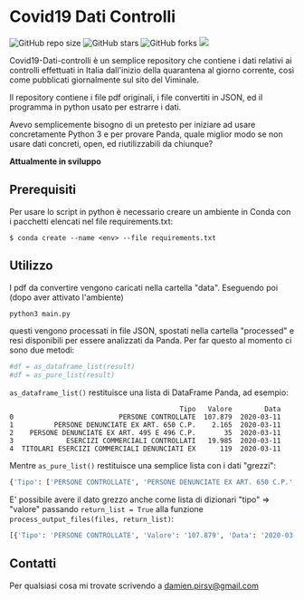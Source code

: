 # Covid19 Dati Controlli

<!--- These are examples. See https://shields.io for others or to customize this set of shields. You might want to include dependencies, project status and licence info here --->
![GitHub repo size](https://img.shields.io/github/repo-size/DamienPirsy/covid19-dati-controlli)
![GitHub stars](https://img.shields.io/github/stars/DamienPirsy/covid19-dati-controlli?style=social)
![GitHub forks](https://img.shields.io/github/forks/DamienPirsy/covid19-dati-controlli?style=social)
![](https://img.shields.io/github/last-commit/DamienPirsy/covid19-dati-controlli)

Covid19-Dati-controlli è un semplice repository che contiene i dati relativi ai controlli effettuati in Italia dall'inizio della quarantena al giorno corrente, così come pubblicati giornalmente sul sito del Viminale.

Il repository contiene i file pdf originali, i file convertiti in JSON, ed il programma in python usato per estrarre i dati.

Avevo semplicemente bisogno di un pretesto per iniziare ad usare concretamente Python 3 e per provare Panda, quale miglior modo se non usare dati concreti, open, ed riutilizzabili da chiunque?

**Attualmente in sviluppo**

## Prerequisiti

Per usare lo script in python è necessario creare un ambiente in Conda con i pacchetti elencati nel file requirements.txt:

```
$ conda create --name <env> --file requirements.txt
```

## Utilizzo

I pdf da convertire vengono caricati nella cartella "data". Eseguendo poi (dopo aver attivato l'ambiente)
```python
python3 main.py
```
questi vengono processati in file JSON, spostati nella cartella "processed" e resi disponibili per essere analizzati da Panda.
Per far questo al momento ci sono due metodi:

```python
#df = as_dataframe_list(result)
#df = as_pure_list(result)
```

`as_dataframe_list()` restituisce una lista di DataFrame Panda, ad esempio:

```
                                          Tipo   Valore        Data
0                          PERSONE CONTROLLATE  107.879  2020-03-11
1          PERSONE DENUNCIATE EX ART. 650 C.P.    2.165  2020-03-11
2    PERSONE DENUNCIATE EX ART. 495 E 496 C.P.       35  2020-03-11
3             ESERCIZI COMMERCIALI CONTROLLATI   19.985  2020-03-11
4  TITOLARI ESERCIZI COMMERCIALI DENUNCIATI EX      119  2020-03-11
```
Mentre `as_pure_list()` restituisce una semplice lista con i dati "grezzi":

```python
{'Tipo': ['PERSONE CONTROLLATE', 'PERSONE DENUNCIATE EX ART. 650 C.P.', 'PERSONE DENUNCIATE EX ART. 495 E 496 C.P.', 'ESERCIZI COMMERCIALI CONTROLLATI', 'TITOLARI ESERCIZI COMMERCIALI DENUNCIATI EX'], 'Valore': ['107.879', '2.165', '35', '19.985', '119'], 'Data': ['2020-03-11', '2020-03-11', '2020-03-11', '2020-03-11', '2020-03-11']}
```

E' possibile avere il dato grezzo anche come lista di dizionari "tipo" => "valore" passando `return_list = True` alla funzione `process_output_files(files, return_list)`:

```python
[{'Tipo': 'PERSONE CONTROLLATE', 'Valore': '107.879', 'Data': '2020-03-11'}, {'Tipo': 'PERSONE DENUNCIATE EX ART. 650 C.P.', 'Valore': '2.165', 'Data': '2020-03-11'}, {'Tipo': 'PERSONE DENUNCIATE EX ART. 495 E 496 C.P.', 'Valore': '35', 'Data': '2020-03-11'}, {'Tipo': 'ESERCIZI COMMERCIALI CONTROLLATI', 'Valore': '19.985', 'Data': '2020-03-11'}, {'Tipo': 'TITOLARI ESERCIZI COMMERCIALI DENUNCIATI EX', 'Valore': '119', 'Data': '2020-03-11'}]
```

## Contatti

Per qualsiasi cosa mi trovate scrivendo a <damien.pirsy@gmail.com>
